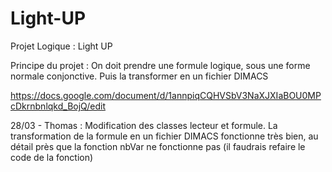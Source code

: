 # Light-UP
Projet Logique : Light UP

Principe du projet :
On doit prendre une formule logique, sous une forme normale conjonctive. Puis la transformer en un fichier DIMACS

https://docs.google.com/document/d/1annpiqCQHVSbV3NaXJXIaBOU0MPcDkrnbnlqkd_BojQ/edit



28/03 - Thomas :
Modification des classes lecteur et formule. 
La transformation de la formule en un fichier DIMACS fonctionne très bien, au détail près que la fonction nbVar ne fonctionne pas (il faudrais refaire le code de la fonction)
